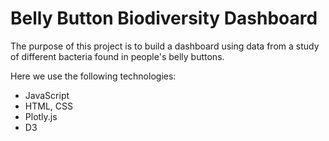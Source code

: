 # Belly Button Biodiversity Dashboard
The purpose of this project is to build a dashboard using data from a study of different bacteria found in people's belly buttons.

Here we use the following technologies:

- JavaScript
- HTML, CSS
- Plotly.js
- D3
